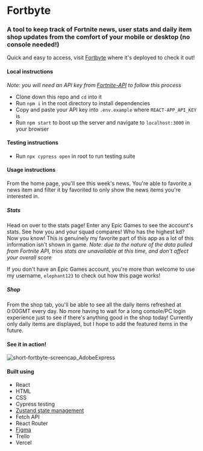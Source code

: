 # Fortbyte

### A tool to keep track of Fortnite news, user stats and daily item shop updates from the comfort of your mobile or desktop (no console needed!)

Quick and easy to access, visit [Fortbyte](https://fortbyte.cyanne.codes) where it's deployed to check it out! 

#### Local instructions
*Note: you will need an API key from [Fortnite-API](https://dash.fortnite-api.com/account) to follow this process* 
- Clone down this repo and `cd` into it
- Run `npm i` in the root directory to install dependencies
- Copy and paste your API key into `.env.example` where `REACT-APP_API_KEY` is
- Run `npm start` to boot up the server and navigate to `localhost:3000` in your browser

#### Testing instructions
- Run `npx cypress open` in root to run testing suite

#### Usage instructions

From the home page, you'll see this week's news. You're able to favorite a news item and filter it by favorited to only show the news items you're interested in. 

##### Stats
Head on over to the stats page! Enter any Epic Games to see the account's stats. See how you and your squad compares! Who has the highest kd? Now you know! This is genuinely my favorite part of this app as a lot of this information isn't shown in game. *Note: due to the nature of the data pulled from Fortnite API, trios stats are unavailable at this time, and don't affect your overall score*

If you don't have an Epic Games account, you're more than welcome to use my username, `elephant123` to check out how this page works!

##### Shop 
From the shop tab, you'll be able to see all the daily items refreshed at 0:00GMT every day. No more having to wait for a long console/PC login experience just to see if there's anything good in the shop today! Currently only daily items are displayed, but I hope to add the featured items in the future. 

#### See it in action! 
![short-fortbyte-screencap_AdobeExpress](https://user-images.githubusercontent.com/98280256/183130402-bd435431-07bf-4c79-817e-933cd6c96923.gif)

#### Built using
- React
- HTML
- CSS
- Cypress testing
- [Zustand state management](https://github.com/pmndrs/zustand)
- Fetch API
- React Router
- [Figma](https://www.figma.com/file/zI4EPf1Ig9vMvZeoLkD9mI/Fortbyte?node-id=0%3A1)
- Trello 
- Vercel
